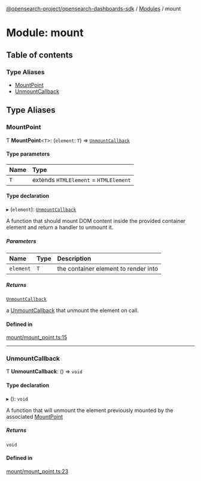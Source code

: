 [@opensearch-project/opensearch-dashboards-sdk](../README.md) / [Modules](../modules.md) / mount

# Module: mount

## Table of contents

### Type Aliases

- [MountPoint](mount.md#mountpoint)
- [UnmountCallback](mount.md#unmountcallback)

## Type Aliases

### MountPoint

Ƭ **MountPoint**<`T`\>: (`element`: `T`) => [`UnmountCallback`](mount.md#unmountcallback)

#### Type parameters

| Name | Type |
| :------ | :------ |
| `T` | extends `HTMLElement` = `HTMLElement` |

#### Type declaration

▸ (`element`): [`UnmountCallback`](mount.md#unmountcallback)

A function that should mount DOM content inside the provided container element
and return a handler to unmount it.

##### Parameters

| Name | Type | Description |
| :------ | :------ | :------ |
| `element` | `T` | the container element to render into |

##### Returns

[`UnmountCallback`](mount.md#unmountcallback)

a [UnmountCallback](mount.md#unmountcallback) that unmount the element on call.

#### Defined in

[mount/mount_point.ts:15](https://github.com/opensearch-project/opensearch-dashboards-sdk-js/blob/8190d60/lib/mount/mount_point.ts#L15)

___

### UnmountCallback

Ƭ **UnmountCallback**: () => `void`

#### Type declaration

▸ (): `void`

A function that will unmount the element previously mounted by
the associated [MountPoint](mount.md#mountpoint)

##### Returns

`void`

#### Defined in

[mount/mount_point.ts:23](https://github.com/opensearch-project/opensearch-dashboards-sdk-js/blob/8190d60/lib/mount/mount_point.ts#L23)
